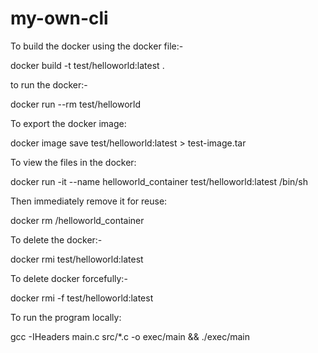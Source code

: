 # my-own-cli

To build the docker using the docker file:-

docker build -t test/helloworld:latest .

to run the docker:-

docker run --rm test/helloworld

To export the docker image:

docker image save test/helloworld:latest > test-image.tar

To view the files in the docker:

docker run -it --name helloworld_container test/helloworld:latest /bin/sh

Then immediately remove it for reuse:

docker rm /helloworld_container

To delete the docker:-

docker rmi test/helloworld:latest

To delete docker forcefully:-

docker rmi -f test/helloworld:latest

To run the program locally:

gcc -IHeaders main.c src/*.c -o exec/main && ./exec/main